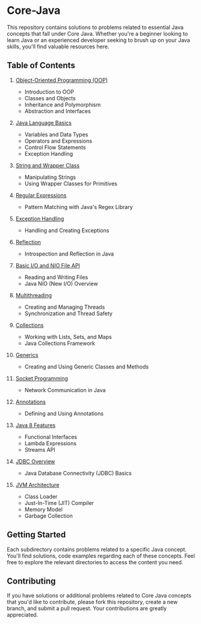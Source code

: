 # Core-Java

This repository contains solutions to problems related to essential Java concepts that fall under Core Java. 
Whether you're a beginner looking to learn Java or an experienced developer seeking to brush up on your Java skills, you'll find valuable resources here.

## Table of Contents

1. [Object-Oriented Programming (OOP)](./oop/)
   - Introduction to OOP
   - Classes and Objects
   - Inheritance and Polymorphism
   - Abstraction and Interfaces

2. [Java Language Basics](./java_language_basics/)
   - Variables and Data Types
   - Operators and Expressions
   - Control Flow Statements
   - Exception Handling

3. [String and Wrapper Class](./string_and_wrapper_class/)
   - Manipulating Strings
   - Using Wrapper Classes for Primitives

4. [Regular Expressions](./regular_expressions/)
   - Pattern Matching with Java's Regex Library

5. [Exception Handling](./exception_handling/)
   - Handling and Creating Exceptions

6. [Reflection](./reflection/)
   - Introspection and Reflection in Java

7. [Basic I/O and NIO File API](./basic_io_and_nio/)
   - Reading and Writing Files
   - Java NIO (New I/O) Overview

8. [Multithreading](./multithreading/)
   - Creating and Managing Threads
   - Synchronization and Thread Safety

9. [Collections](./collections/)
   - Working with Lists, Sets, and Maps
   - Java Collections Framework

10. [Generics](./generics/)
    - Creating and Using Generic Classes and Methods

11. [Socket Programming](./socket_programming/)
    - Network Communication in Java

12. [Annotations](./annotations/)
    - Defining and Using Annotations

13. [Java 8 Features](./java_8_features/)
    - Functional Interfaces
    - Lambda Expressions
    - Streams API

14. [JDBC Overview](./jdbc/)
    - Java Database Connectivity (JDBC) Basics

15. [JVM Architecture](./jvm_architecture/)
    - Class Loader
    - Just-In-Time (JIT) Compiler
    - Memory Model
    - Garbage Collection

## Getting Started

Each subdirectory contains problems related to a specific Java concept. You'll find solutions, code examples regarding each of these concepts. Feel free to explore the relevant directories to access the content you need.

## Contributing

If you have solutions or additional problems related to Core Java concepts that you'd like to contribute, please fork this repository, create a new branch, and submit a pull request. Your contributions are greatly appreciated.

